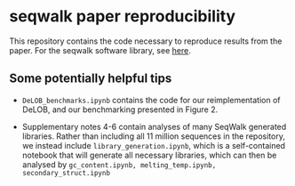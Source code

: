 # seqwalk paper reproducibility

This repository contains the code necessary to reproduce results from the paper. For the seqwalk software library, see [here](https://github.com/ggdna/seqwalk).

## Some potentially helpful tips

- `DeLOB_benchmarks.ipynb` contains the code for our reimplementation of DeLOB, and our benchmarking presented in Figure 2.

- Supplementary notes 4-6 contain analyses of many SeqWalk generated libraries. Rather than including all 11 million sequences in the repository, we instead include `library_generation.ipynb`, which is a self-contained notebook that will generate all necessary libraries, which can then be analysed by `gc_content.ipynb, melting_temp.ipynb, secondary_struct.ipynb` 